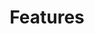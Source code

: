 ---
title: "Features"
excerpt: I am occasionally featured in the media!
layout: collection
header:
  overlay_image: header_img.JPG
  overlay_filter: 0.3

permalink: /features/
collection: features
entries_layout: grid
classes: wide
author_profile: true
---